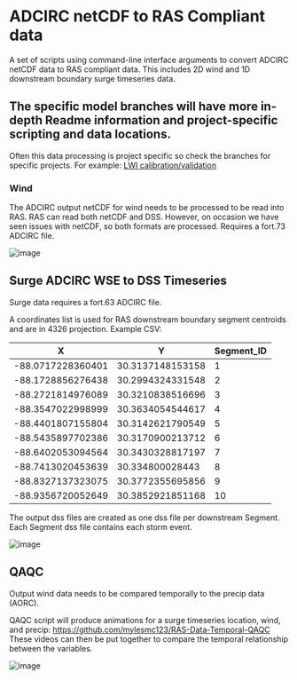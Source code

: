# ADCIRC netCDF to RAS Compliant data
A set of scripts using command-line interface arguments to convert ADCIRC netCDF data to RAS compliant data. This includes 2D wind and 1D downstream boundary surge timeseries data.

## The specific model branches will have more in-depth Readme information and project-specific scripting and data locations.
Often this data processing is project specific so check the branches for specific projects.
For example: [LWI calibration/validation](https://github.com/mylesmc123/adcirc-to-ras/tree/lwi-coastwide-cal)

### Wind

The ADCIRC output netCDF for wind needs to be processed to be read into RAS. RAS can read both netCDF and DSS. However, on occasion we have seen issues with netCDF, so both formats are processed. Requires a fort.73 ADCIRC file.

![image](https://github.com/mylesmc123/adcirc-to-ras/assets/64209352/65128269-c1a6-4ce5-9b22-50ebbb9d6a1b)

## Surge ADCIRC WSE to DSS Timeseries

Surge data requires a fort.63 ADCIRC file.

A coordinates list is used for RAS downstream boundary segment centroids and are in 4326 projection. Example CSV: 

|X                |Y               |Segment_ID|
|-----------------|----------------|----------|
|-88.0717228360401|30.3137148153158|1         |
|-88.1728856276438|30.2994324331548|2         |
|-88.2721814976089|30.3210838516696|3         |
|-88.3547022998999|30.3634054544617|4         |
|-88.4401807155804|30.3142621790549|5         |
|-88.5435897702386|30.3170900213712|6         |
|-88.6402053094564|30.3430328817197|7         |
|-88.7413020453639|30.334800028443 |8         |
|-88.8327137323075|30.3772355695856|9         |
|-88.9356720052649|30.3852921851168|10        |

The output dss files are created as one dss file per downstream Segment. Each Segment dss file contains each storm event.

![image](https://github.com/mylesmc123/adcirc-to-ras/assets/64209352/3b69be25-a579-49bd-8eb6-4aa1f4f3d8c7)

## QAQC

Output wind data needs to be compared temporally to the precip data (AORC).

QAQC script will produce animations for a surge timeseries location, wind, and precip: https://github.com/mylesmc123/RAS-Data-Temporal-QAQC
These videos can then be put together to compare the temporal relationship between the variables. 

![image](https://github.com/mylesmc123/adcirc-to-ras/assets/64209352/f791c450-763a-4a0d-ae72-d3295eb47a67)
